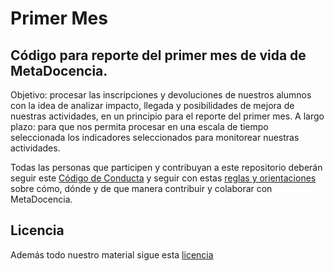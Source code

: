 # Primer Mes

## Código para reporte del primer mes de vida de MetaDocencia.

Objetivo: procesar las inscripciones y devoluciones de nuestros alumnos con la idea de analizar impacto, llegada y posibilidades de mejora de nuestras actividades, en un principio para el reporte del primer mes. A largo plazo: para que nos permita procesar en una escala de tiempo seleccionada los indicadores seleccionados para monitorear nuestras actividades.

Todas las personas que participen y contribuyan a este repositorio deberán seguir este [Código de Conducta](https://github.com/MetaDocencia/docs/blob/master/C%C3%93DIGO-DE-CONDUCTA.md) y seguir con estas [reglas y orientaciones](https://github.com/MetaDocencia/docs/blob/master/CONTRIBUIR.md) sobre cómo, dónde y de que manera contribuir y colaborar con MetaDocencia.

## Licencia

Además todo nuestro material sigue esta [licencia](https://github.com/MetaDocencia/docs/blob/master/LICENCIA.md)

